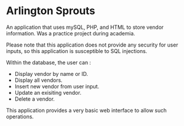 # Arlington Sprouts
An application that uses mySQL, PHP, and HTML to store vendor information. Was a practice project during academia. 

Please note that this application does not provide any security for user inputs, so this application is susceptible to SQL injections.

Within the database, the user can :
- Display vendor by name or ID.
- Display all vendors.
- Insert new vendor from user input.
- Update an exisiting vendor.
- Delete a vendor.

This application provides a very basic web interface to allow such operations.

